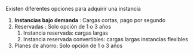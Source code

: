 
Existen diferentes opciones para adquirir una instancia

1. **Instancias bajo demanda** : Cargas cortas, pago por segundo
2. Reservadas : Solo opción de 1 o 3 años
	1. Instancia reservada: cargas largas 
	2. Instancia reservada convertibles: cargas largas instancias flexibles
3. Planes de ahorro: Solo opción de 1 o 3 años 